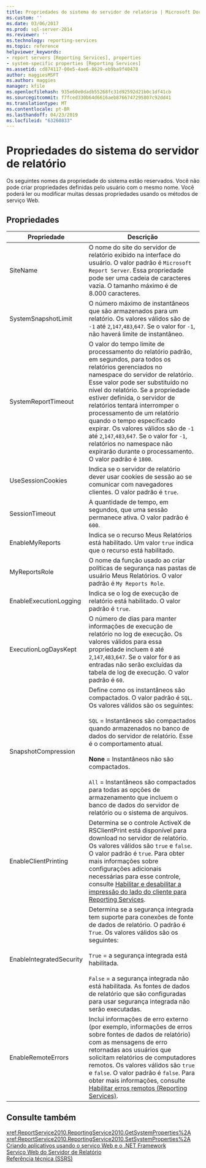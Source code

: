 ```yaml
---
title: Propriedades do sistema do servidor de relatório | Microsoft Docs
ms.custom: ''
ms.date: 03/06/2017
ms.prod: sql-server-2014
ms.reviewer: ''
ms.technology: reporting-services
ms.topic: reference
helpviewer_keywords:
- report servers [Reporting Services], properties
- system-specific properties [Reporting Services]
ms.assetid: cd874117-00e5-4ae6-8629-eb9ba9f40478
author: maggiesMSFT
ms.author: maggies
manager: kfile
ms.openlocfilehash: 935e60e0dadb55268fc31d92592d21b0c1df41cb
ms.sourcegitcommit: f7fced330b64d6616aeb8766747295807c92dd41
ms.translationtype: MT
ms.contentlocale: pt-BR
ms.lasthandoff: 04/23/2019
ms.locfileid: "63260833"
---
```

# <a name="report-server-system-properties"></a>Propriedades do sistema do servidor de relatório
  Os seguintes nomes da propriedade do sistema estão reservados. Você não pode criar propriedades definidas pelo usuário com o mesmo nome. Você poderá ler ou modificar muitas dessas propriedades usando os métodos de serviço Web.  
  
## <a name="properties"></a>Propriedades  
  
|Propriedade|Descrição|  
|--------------|-----------------|  
|SiteName|O nome do site do servidor de relatório exibido na interface do usuário. O valor padrão é `Microsoft Report Server`. Essa propriedade pode ser uma cadeia de caracteres vazia. O tamanho máximo é de 8.000 caracteres.|  
|SystemSnapshotLimit|O número máximo de instantâneos que são armazenados para um relatório. Os valores válidos são de `-1` até `2`,`147`,`483`,`647`. Se o valor for `-1`, não haverá limite de instantâneo.|  
|SystemReportTimeout|O valor do tempo limite de processamento do relatório padrão, em segundos, para todos os relatórios gerenciados no namespace do servidor de relatório. Esse valor pode ser substituído no nível do relatório. Se a propriedade estiver definida, o servidor de relatórios tentará interromper o processamento de um relatório quando o tempo especificado expirar. Os valores válidos são de `-1` até `2`,`147`,`483`,`647`. Se o valor for `-1`, relatórios no namespace não expirarão durante o processamento. O valor padrão é `1800`.|  
|UseSessionCookies|Indica se o servidor de relatório dever usar cookies de sessão ao se comunicar com navegadores clientes. O valor padrão é `true`.|  
|SessionTimeout|A quantidade de tempo, em segundos, que uma sessão permanece ativa. O valor padrão é `600`.|  
|EnableMyReports|Indica se o recurso Meus Relatórios está habilitado. Um valor `true` indica que o recurso está habilitado.|  
|MyReportsRole|O nome da função usado ao criar políticas de segurança nas pastas de usuário Meus Relatórios. O valor padrão é `My Reports Role`.|  
|EnableExecutionLogging|Indica se o log de execução de relatório está habilitado. O valor padrão é `true`.|  
|ExecutionLogDaysKept|O número de dias para manter informações de execução de relatório no log de execução. Os valores válidos para essa propriedade incluem `0` até `2`,`147`,`483`,`647`. Se o valor for `0` as entradas não serão excluídas da tabela de log de execução. O valor padrão é `60`.|  
|SnapshotCompression|Define como os instantâneos são compactados. O valor padrão é `SQL`. Os valores válidos são os seguintes:<br /><br /> `SQL` = Instantâneos são compactados quando armazenados no banco de dados do servidor de relatório. Esse é o comportamento atual.<br /><br /> **None** = Instantâneos não são compactados.<br /><br /> `All` = Instantâneos são compactados para todas as opções de armazenamento que incluem o banco de dados do servidor de relatório ou o sistema de arquivos.|  
|EnableClientPrinting|Determina se o controle ActiveX de RSClientPrint está disponível para download no servidor de relatório. Os valores válidos são `true` e `false`. O valor padrão é `true`. Para obter mais informações sobre configurações adicionais necessárias para esse controle, consulte [Habilitar e desabilitar a impressão do lado do cliente para Reporting Services](../../report-server/enable-and-disable-client-side-printing-for-reporting-services.md).|  
|EnableIntegratedSecurity|Determina se a segurança integrada tem suporte para conexões de fonte de dados de relatório. O padrão é `True`. Os valores válidos são os seguintes:<br /><br /> `True` = a segurança integrada está habilitada.<br /><br /> `False` = a segurança integrada não está habilitada. As fontes de dados de relatório que são configuradas para usar segurança integrada não serão executadas.|  
|EnableRemoteErrors|Inclui informações de erro externo (por exemplo, informações de erros sobre fontes de dados de relatório) com as mensagens de erro retornadas aos usuários que solicitam relatórios de computadores remotos. Os valores válidos são `true` e `false`. O valor padrão é `false`. Para obter mais informações, consulte [Habilitar erros remotos &#40;Reporting Services&#41;](../../report-server/enable-remote-errors-reporting-services.md).|  
  
## <a name="see-also"></a>Consulte também  
 <xref:ReportService2010.ReportingService2010.GetSystemProperties%2A>   
 <xref:ReportService2010.ReportingService2010.SetSystemProperties%2A>   
 [Criando aplicativos usando o serviço Web e o .NET Framework](building-applications-using-the-web-service-and-the-net-framework.md)   
 [Serviço Web do Servidor de Relatório](../report-server-web-service.md)   
 [Referência técnica &#40;SSRS&#41;](../../technical-reference-ssrs.md)  
  
  
